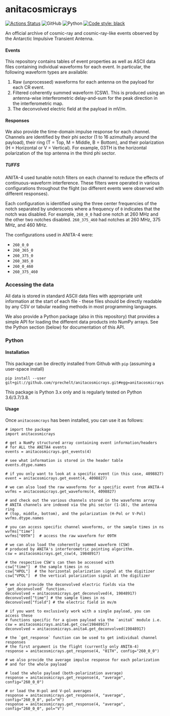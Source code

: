 # anitacosmicrays

[![Actions Status](https://github.com/AnitaNeutrino/anitacosmicrays/workflows/Pytest/badge.svg)](https://github.com/AnitaNeutrino/anitacosmicrays/actions)
![GitHub](https://img.shields.io/github/license/AnitaNeutrino/anitacosmicrays?logoColor=brightgreen)
![Python](https://img.shields.io/badge/python-3.6%20%7C%203.7%20%7C%203.8-blue)
[![Code style: black](https://img.shields.io/badge/code%20style-black-000000.svg)](https://github.com/psf/black)

An official archive of cosmic-ray and cosmic-ray-like events observed by the
Antarctic Impulsive Transient Antenna.

#### Events

This repository contains tables of event properties as well as ASCII data files
containing individual waveforms for each event. In particular, the following
waveform types are available:

  1. Raw (unprocessed) waveforms for each antenna on the payload for each CR event.
  2. Filtered coherently summed waveform (CSW). This is produced using an
     antenna-wise interferometric delay-and-sum for the peak direction in the
     interferometric map.
  3. The deconvolved electric field at the payload in mV/m.

#### Responses

We also provide the time-domain impulse response for each channel. Channels are
identified by their phi sector (1 to 16 azimuthally around the payload), their
ring (T = Top, M = Middle, B = Bottom), and their polarization (H = Horizontal
or V = Vertical). For example, 03TH is the horizontal polarization of the top
antenna in the third phi sector.

##### TUFFS

ANITA-4 used tunable notch filters on each channel to reduce the effects of
continuous-waveform interference. These filters were operated in various
configurations throughout the flight (so different events were observed with
different responses).

Each configuration is identified using the three center frequencies of the notch
separated by underscores where a frequency of `0` indicates that the notch was
disabled. For example, `260_0_0` had one notch at 260 MHz and the other two
notches disabled. `260_375_460` had notches at 260 MHz, 375 MHz, and 460 MHz.

The configurations used in ANITA-4 were:

 - `260_0_0`
 - `260_365_0`
 - `260_375_0`
 - `260_385_0`
 - `260_0_460`
 - `260_375_460`

### Accessing the data

All data is stored in standard ASCII data files with appropriate unit
information at the start of each file - these files should be directly readable
by any CSV or tabular reading methods in most programming languages.

We also provide a Python package (also in this repository) that provides a
simple API for loading the different data products into NumPy arrays. See the
Python section (below) for documentation of this API.

### Python 

#### Installation

This package can be directly installed from Github with `pip` (assuming a user-space install)

    pip install --user git+git://github.com/rprechelt/anitacosmicrays.git#egg=anitacosmicrays.
    
This package is Python 3.x only and is regularly tested on Python 3.6/3.7/3.8.

#### Usage

Once `anitacosmcrays` has been installed, you can use it as follows:

    # import the package
    import anitacosmicrays

    # get a NumPy structured array containing event information/headers
    # for ALL the ANITA4 events
    events = anitacosmicrays.get_events(4)
    
    # see what information is stored in the header table
    events.dtype.names
    
    # if you only want to look at a specific event (in this case, 4098827)
    event = anitacosmicrays.get_event(4, 4098827)
    
    # we can also load the raw waveforms for a specific event from ANITA-4
    wvfms = anitacosmicrays.get_waveforms(4, 4098827)
    
    # and check out the various channels stored in the waveforms array
    # ANITA channels are indexed via the phi sector (1-16), the antenna ring
    # (top, middle, bottom), and the polarization (H-Pol or V-Pol)
    wvfms.dtype.names
    
    # you can access specific channel waveforms, or the sample times in ns
    wvfms["time"]
    wvfms["09TH"]  # access the raw waveform for 09TH
    
    # we can also load the coherently summed waveform (CSW)
    # produced by ANITA's interferometric pointing algorithm.
    csw = anitacosmicrays.get_csw(4, 19848917)
    
    # the respective CSW's can then be accessed with
    csw["time"]  # the sample times in ns
    csw["HPOL"]  # the horizontal polarization signal at the digitizer
    csw["VPOL"]  # the vertical polarization signal at the digitizer

    # we also provide the deconvolved electric fields via the `get_deconvolved` function.
    deconvolved = anitacosmicrays.get_deconvolved(4, 19848917)
    deconvolved["time"] # the sample times in ns
    deconvolved["field"] # the electric field in mv/m
    
    # if you want to exclusively work with a single payload, you can access these
    # functions specific for a given payload via the `anitaX` module i.e.
    csw = anitacosmicrays.anita4.get_csw(19848917)
    deconvolved = anitacosmicrays.anita4.get_deconvolved(19848917)

    # the `get_response` function can be used to get individual channel responses
    # the first argument is the flight (currently only ANITA-4)
    response = anitacosmicrays.get_response(4, "01TH", config="260_0_0")
    
    # we also provide the average impulse response for each polarization
    # and for the whole payload
    
    # load the whole payload (both-polarization average)
    response = anitacosmicrays.get_response(4, "average", config="260_0_0")
    
    # or load the H-pol and V-pol averages
    response = anitacosmicrays.get_response(4, "average", config="260_0_0", pol="H")
    response = anitacosmicrays.get_response(4, "average", config="260_0_0", pol="V")
    

